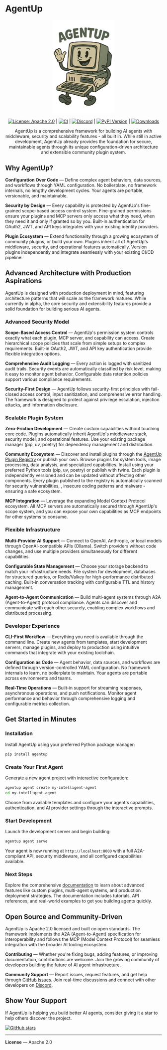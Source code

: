 # AgentUp

<p align="center">
  <img src="assets/compie.png" alt="Compie Logo" width="200"/>
</p>

<p align="center">
  <a href="https://opensource.org/licenses/Apache-2.0"><img src="https://img.shields.io/badge/License-Apache2.0-brightgreen.svg?style=flat" alt="License: Apache 2.0"/></a>
  |
  <a href="https://github.com/RedDotRocket/AgentUp/actions/workflows/ci.yml"><img src="https://github.com/RedDotRocket/AgentUp/actions/workflows/ci.yml/badge.svg" alt="CI"/></a>
  |
  <a href="https://discord.gg/pPcjYzGvbS"><img src="https://img.shields.io/discord/1384081906773131274?label=Discord&logo=discord" alt="Discord"/></a>
  |
  <a href="https://pypi.org/project/AgentUp/"><img src="https://img.shields.io/pypi/v/AgentUp.svg" alt="PyPI Version"/></a>
  |
  <a href="https://pepy.tech/project/agentup"><img src="https://static.pepy.tech/badge/agentup" alt="Downloads"/></a>
</p>

<p align="center">
  AgentUp is a comprehensive framework for building AI agents with middleware, security and scalability features - all built in. While still in active development, AgentUp already provides the foundation for secure, maintainable agents through its unique configuration-driven architecture and extensible community plugin system.
</p>

## Why AgentUp?

**Configuration Over Code** — Define complex agent behaviors, data sources, and workflows through YAML configuration. No boilerplate, no framework internals, no lengthy development cycles. Your agents are portable, versionable, and maintainable.

**Security by Design** — Every capability is protected by AgentUp's fine-grained scope-based access control system. Fine-grained permissions ensure your plugins and MCP servers only access what they need, when they need it and only if granted so by you. Built-in authentication for OAuth2, JWT, and API keys integrates with your existing identity providers.

**Plugin Ecosystem** — Extend functionality through a growing ecosystem of community plugins, or build your own. Plugins inherit all of AgentUp's middleware, security, and operational features automatically. Version plugins independently and integrate seamlessly with your existing CI/CD pipeline.


## Advanced Architecture with Production Aspirations

AgentUp is designed with production deployment in mind, featuring architecture patterns that will scale as the framework matures. While currently in alpha, the core security and extensibility features provide a solid foundation for building serious AI agents.

### Advanced Security Model

**Scope-Based Access Control** — AgentUp's permission system controls exactly what each plugin, MCP server, and capability can access. Create hierarchical scope policies that scale from simple setups to complex requirements. Built-in OAuth2, JWT, and API key authentication provide flexible integration options.

**Comprehensive Audit Logging** — Every action is logged with sanitized audit trails. Security events are automatically classified by risk level, making it easy to monitor agent behavior. Configurable data retention policies support various compliance requirements.

**Security-First Design** — AgentUp follows security-first principles with fail-closed access control, input sanitization, and comprehensive error handling. The framework is designed to protect against privilege escalation, injection attacks, and information disclosure.

### Scalable Plugin System

**Zero-Friction Development** — Create custom capabilities without touching core code. Plugins automatically inherit AgentUp's middleware stack, security model, and operational features. Use your existing package manager (pip, uv, poetry) for dependency management and distribution.

**Community Ecosystem** — Discover and install plugins through the [AgentUp Plugin Registry](https://agentup.dev) or publish your own. Browse plugins for system tools, image processing, data analysis, and specialized capabilities. Install using your preferred Python tools (pip, uv, poetry) or publish with twine. Each plugin is independently versioned and can be updated without affecting other components. Every plugin published to the registry is automatically scanned for security vulnerabilities, , insecure coding patterns and malware - ensuring a safe ecosystem.

**MCP Integration** — Leverage the expanding Model Context Protocol ecosystem. All MCP servers are automatically secured through AgentUp's scope system, and you can expose your own capabilities as MCP endpoints for other systems to consume.

### Flexible Infrastructure

**Multi-Provider AI Support** — Connect to OpenAI, Anthropic, or local models through OpenAI-compatible APIs (Ollama). Switch providers without code changes, and use multiple providers simultaneously for different capabilities.

**Configurable State Management** — Choose your storage backend to match your infrastructure needs. File system for development, databases for structured queries, or Redis/Valkey for high-performance distributed caching. Built-in conversation tracking with configurable TTL and history management.

**Agent-to-Agent Communication** — Build  multi-agent systems through A2A (Agent-to-Agent) protocol compliance. Agents can discover and communicate with each other securely, enabling complex workflows and distributed processing.

### Developer Experience

**CLI-First Workflow** — Everything you need is available through the command line. Create new agents from templates, start development servers, manage plugins, and deploy to production using intuitive commands that integrate with your existing toolchain.

**Configuration as Code** — Agent behavior, data sources, and workflows are defined through version-controlled YAML configuration. No framework internals to learn, no boilerplate to maintain. Your agents are portable across environments and teams.

**Real-Time Operations** — Built-in support for streaming responses, asynchronous operations, and push notifications. Monitor agent performance and behavior through comprehensive logging and configurable metrics collection.

## Get Started in Minutes

### Installation

Install AgentUp using your preferred Python package manager:

```bash
pip install agentup
```

### Create Your First Agent

Generate a new agent project with interactive configuration:

```bash
agentup agent create my-intelligent-agent
cd my-intelligent-agent
```

Choose from available templates and configure your agent's capabilities, authentication, and AI provider settings through the interactive prompts.

### Start Development

Launch the development server and begin building:

```bash
agentup agent serve
```

Your agent is now running at `http://localhost:8000` with a full A2A-compliant API, security middleware, and all configured capabilities available.

### Next Steps

Explore the comprehensive [documentation](https://agentup.readthedocs.io/en/latest/) to learn about advanced features like custom plugins, multi-agent systems, and production deployment strategies. The documentation includes tutorials, API references, and real-world examples to get you building  agents quickly.

## Open Source and Community-Driven

AgentUp is Apache 2.0 licensed and built on open standards. The framework implements the A2A (Agent-to-Agent) specification for interoperability and follows the MCP (Model Context Protocol) for seamless integration with the broader AI tooling ecosystem.

**Contributing** — Whether you're fixing bugs, adding features, or improving documentation, contributions are welcome. Join the growing community of developers building the future of AI agent infrastructure.

**Community Support** — Report issues, request features, and get help through [GitHub Issues](https://github.com/RedDotRocket/AgentUp/issues). Join real-time discussions and connect with other developers on [Discord](https://discord.gg/pPcjYzGvbS).

## Show Your Support

If AgentUp is helping you build better AI agents, consider giving it a star to help others discover the project.

[![GitHub stars](https://img.shields.io/github/stars/RedDotRocket/AgentUp.svg?style=social&label=Star)](https://github.com/RedDotRocket/AgentUp)

---

**License** — Apache 2.0


[badge-discord-img]: https://img.shields.io/discord/1384081906773131274?label=Discord&logo=discord
[badge-discord-url]: https://discord.gg/pPcjYzGvbS